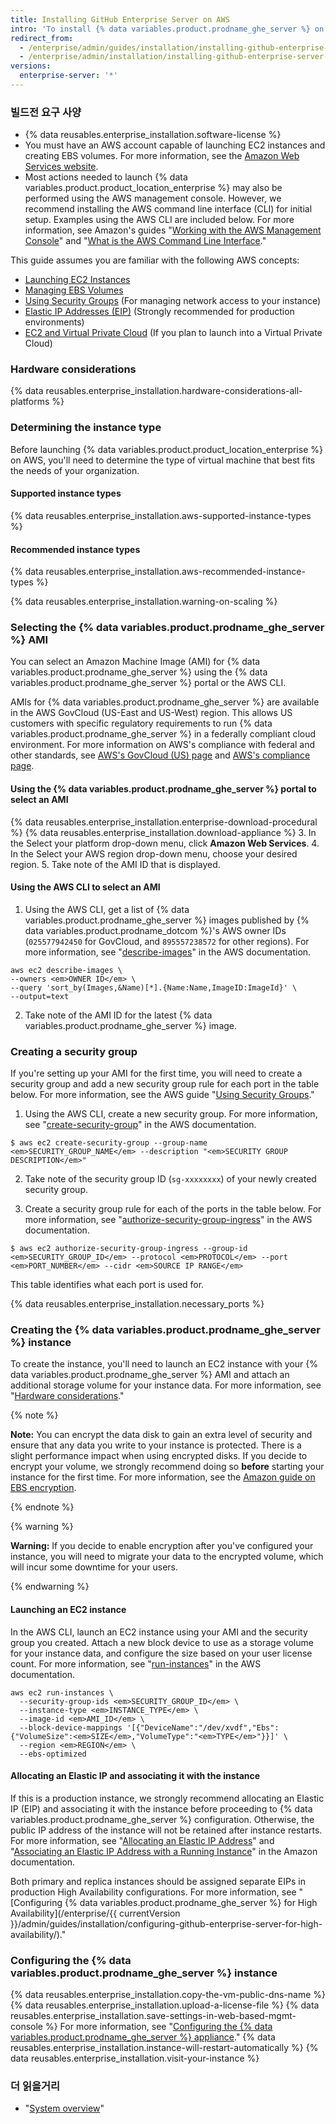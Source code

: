 ```yaml
---
title: Installing GitHub Enterprise Server on AWS
intro: 'To install {% data variables.product.prodname_ghe_server %} on Amazon Web Services (AWS), you must launch an Amazon Elastic Compute Cloud (EC2) instance and create and attach a separate Amazon Elastic Block Store (EBS) data volume.'
redirect_from:
  - /enterprise/admin/guides/installation/installing-github-enterprise-on-aws/
  - /enterprise/admin/installation/installing-github-enterprise-server-on-aws
versions:
  enterprise-server: '*'
---
```


### 빌드전 요구 사양

- {% data reusables.enterprise_installation.software-license %}
- You must have an AWS account capable of launching EC2 instances and creating EBS volumes. For more information, see the [Amazon Web Services website](https://aws.amazon.com/).
- Most actions needed to launch {% data variables.product.product_location_enterprise %} may also be performed using the AWS management console. However, we recommend installing the AWS command line interface (CLI) for initial setup. Examples using the AWS CLI are included below. For more information, see Amazon's guides "[Working with the AWS Management Console](http://docs.aws.amazon.com/awsconsolehelpdocs/latest/gsg/getting-started.html)" and "[What is the AWS Command Line Interface](http://docs.aws.amazon.com/cli/latest/userguide/cli-chap-welcome.html)."

This guide assumes you are familiar with the following AWS concepts:

 - [Launching EC2 Instances](http://docs.aws.amazon.com/AWSEC2/latest/UserGuide/LaunchingAndUsingInstances.html)
 - [Managing EBS Volumes](http://docs.aws.amazon.com/AWSEC2/latest/UserGuide/AmazonEBS.html)
 - [Using Security Groups](http://docs.aws.amazon.com/AWSEC2/latest/UserGuide/using-network-security.html) (For managing network access to your instance)
 - [Elastic IP Addresses (EIP)](http://docs.aws.amazon.com/AWSEC2/latest/UserGuide/elastic-ip-addresses-eip.html) (Strongly recommended for production environments)
 - [EC2 and Virtual Private Cloud](http://docs.aws.amazon.com/AWSEC2/latest/UserGuide/using-vpc.html) (If you plan to launch into a Virtual Private Cloud)

### Hardware considerations

{% data reusables.enterprise_installation.hardware-considerations-all-platforms %}

### Determining the instance type

Before launching {% data variables.product.product_location_enterprise %} on AWS, you'll need to determine the type of virtual machine that best fits the needs of your organization.

#### Supported instance types

{% data reusables.enterprise_installation.aws-supported-instance-types %}

#### Recommended instance types

{% data reusables.enterprise_installation.aws-recommended-instance-types %}

{% data reusables.enterprise_installation.warning-on-scaling %}

### Selecting the {% data variables.product.prodname_ghe_server %} AMI

You can select an Amazon Machine Image (AMI) for {% data variables.product.prodname_ghe_server %} using the {% data variables.product.prodname_ghe_server %} portal or the AWS CLI.

AMIs for {% data variables.product.prodname_ghe_server %} are available in the AWS GovCloud (US-East and US-West) region. This allows US customers with specific regulatory requirements to run {% data variables.product.prodname_ghe_server %} in a federally compliant cloud environment. For more information on AWS's compliance with federal and other standards, see [AWS's GovCloud (US) page](http://aws.amazon.com/govcloud-us/) and [AWS's compliance page](https://aws.amazon.com/compliance/).

#### Using the {% data variables.product.prodname_ghe_server %} portal to select an AMI

{% data reusables.enterprise_installation.enterprise-download-procedural %}
{% data reusables.enterprise_installation.download-appliance %}
3. In the Select your platform drop-down menu, click **Amazon Web Services**.
4. In the Select your AWS region drop-down menu, choose your desired region.
5. Take note of the AMI ID that is displayed.

#### Using the AWS CLI to select an AMI

1. Using the AWS CLI, get a list of {% data variables.product.prodname_ghe_server %} images published by {% data variables.product.prodname_dotcom %}'s AWS owner IDs (`025577942450` for GovCloud, and `895557238572` for other regions). For more information, see "[describe-images](http://docs.aws.amazon.com/cli/latest/reference/ec2/describe-images.html)" in the AWS documentation.
  ```shell
  aws ec2 describe-images \
  --owners <em>OWNER ID</em> \
  --query 'sort_by(Images,&Name)[*].{Name:Name,ImageID:ImageId}' \
  --output=text
  ```
2. Take note of the AMI ID for the latest {% data variables.product.prodname_ghe_server %} image.

### Creating a security group

If you're setting up your AMI for the first time, you will need to create a security group and add a new security group rule for each port in the table below. For more information, see the AWS guide "[Using Security Groups](http://docs.aws.amazon.com/cli/latest/userguide/cli-ec2-sg.html)."

1. Using the AWS CLI, create a new security group. For more information, see "[create-security-group](http://docs.aws.amazon.com/cli/latest/reference/ec2/create-security-group.html)" in the AWS documentation.
  ```shell
  $ aws ec2 create-security-group --group-name <em>SECURITY_GROUP_NAME</em> --description "<em>SECURITY GROUP DESCRIPTION</em>"
  ```

2. Take note of the security group ID (`sg-xxxxxxxx`) of your newly created security group.

3. Create a security group rule for each of the ports in the table below. For more information, see "[authorize-security-group-ingress](http://docs.aws.amazon.com/cli/latest/reference/ec2/authorize-security-group-ingress.html)" in the AWS documentation.
  ```shell
  $ aws ec2 authorize-security-group-ingress --group-id <em>SECURITY_GROUP_ID</em> --protocol <em>PROTOCOL</em> --port <em>PORT_NUMBER</em> --cidr <em>SOURCE IP RANGE</em>
  ```
  This table identifies what each port is used for.

  {% data reusables.enterprise_installation.necessary_ports %}

### Creating the {% data variables.product.prodname_ghe_server %} instance

To create the instance, you'll need to launch an EC2 instance with your {% data variables.product.prodname_ghe_server %} AMI and attach an additional storage volume for your instance data. For more information, see "[Hardware considerations](#hardware-considerations)."

{% note %}

**Note:** You can encrypt the data disk to gain an extra level of security and ensure that any data you write to your instance is protected. There is a slight performance impact when using encrypted disks. If you decide to encrypt your volume, we strongly recommend doing so **before** starting your instance for the first time. For more information, see the [Amazon guide on EBS encryption](http://docs.aws.amazon.com/AWSEC2/latest/UserGuide/EBSEncryption.html).

{% endnote %}

{% warning %}

**Warning:** If you decide to enable encryption after you've configured your instance, you will need to migrate your data to the encrypted volume, which will incur some downtime for your users.

{% endwarning %}

#### Launching an EC2 instance

In the AWS CLI, launch an EC2 instance using your AMI and the security group you created. Attach a new block device to use as a storage volume for your instance data, and configure the size based on your user license count. For more information, see "[run-instances](http://docs.aws.amazon.com/cli/latest/reference/ec2/run-instances.html)" in the AWS documentation.

```shell
aws ec2 run-instances \
  --security-group-ids <em>SECURITY_GROUP_ID</em> \
  --instance-type <em>INSTANCE_TYPE</em> \
  --image-id <em>AMI_ID</em> \
  --block-device-mappings '[{"DeviceName":"/dev/xvdf","Ebs":{"VolumeSize":<em>SIZE</em>,"VolumeType":"<em>TYPE</em>"}}]' \
  --region <em>REGION</em> \
  --ebs-optimized
```

#### Allocating an Elastic IP and associating it with the instance

If this is a production instance, we strongly recommend allocating an Elastic IP (EIP) and associating it with the instance before proceeding to {% data variables.product.prodname_ghe_server %} configuration. Otherwise, the public IP address of the instance will not be retained after instance restarts. For more information, see "[Allocating an Elastic IP Address](http://docs.aws.amazon.com/AWSEC2/latest/UserGuide/elastic-ip-addresses-eip.html#using-instance-addressing-eips-allocating)" and "[Associating an Elastic IP Address with a Running Instance](http://docs.aws.amazon.com/AWSEC2/latest/UserGuide/elastic-ip-addresses-eip.html#using-instance-addressing-eips-associating)" in the Amazon documentation.

Both primary and replica instances should be assigned separate EIPs in production High Availability configurations. For more information, see "[Configuring {% data variables.product.prodname_ghe_server %} for High Availability](/enterprise/{{ currentVersion }}/admin/guides/installation/configuring-github-enterprise-server-for-high-availability/)."

### Configuring the {% data variables.product.prodname_ghe_server %} instance

{% data reusables.enterprise_installation.copy-the-vm-public-dns-name %}
{% data reusables.enterprise_installation.upload-a-license-file %}
{% data reusables.enterprise_installation.save-settings-in-web-based-mgmt-console %} For more information, see "[Configuring the {% data variables.product.prodname_ghe_server %} appliance](/enterprise/admin/guides/installation/configuring-the-github-enterprise-server-appliance)."
{% data reusables.enterprise_installation.instance-will-restart-automatically %}
{% data reusables.enterprise_installation.visit-your-instance %}

### 더 읽을거리

- "[System overview](/enterprise/admin/guides/installation/system-overview)"
